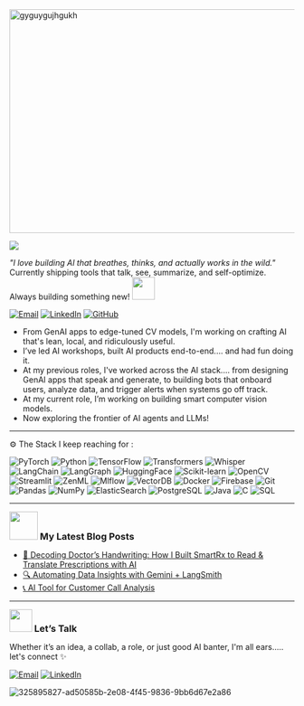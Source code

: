 
<img width="1584" height="396" alt="gyguygujhgukh" src="https://github.com/user-attachments/assets/08e6c969-b8a0-4a0d-a8f7-8633759822b8" />


![](https://komarev.com/ghpvc/?username=Keerthanareddy17&style=for-the-badge)

_"I love building AI that breathes, thinks, and actually works in the wild."_  
Currently shipping tools that talk, see, summarize, and self-optimize. Always building something new! <img src="https://github.com/user-attachments/assets/5b8381e7-01b0-474b-b9e5-2ecb772b51eb" width="40" />

[![Email](https://img.shields.io/badge/-Email-000?style=flat&logo=gmail&logoColor=red)](mailto:katasanikeerthanareddy@gmail.com)
[![LinkedIn](https://img.shields.io/badge/-LinkedIn-0077B5?style=flat&logo=linkedin&logoColor=white)](https://www.linkedin.com/in/keerthana-reddy-katasani-b07238268/)
[![GitHub](https://img.shields.io/badge/-GitHub-181717?style=flat&logo=github&logoColor=white)](https://github.com/Keerthanareddy17)


- From GenAI apps to edge-tuned CV models, I'm working on crafting AI that's lean, local, and ridiculously useful.  
- I’ve led AI workshops, built AI products end-to-end.... and had fun doing it.
- At my previous roles, I've worked across the AI stack.... from designing GenAI apps that speak and generate, to building bots that onboard users, analyze data, and trigger alerts when systems go off track.
- At my current role, I’m working on building smart computer vision models.  
- Now exploring the frontier of AI agents and LLMs!


---

⚙️ The Stack I keep reaching for :
 
![PyTorch](https://img.shields.io/badge/-PyTorch-EE4C2C?style=flat&logo=pytorch&logoColor=white)
![Python](https://img.shields.io/badge/-Python-3776AB?style=flat&logo=python&logoColor=white)
![TensorFlow](https://img.shields.io/badge/-TensorFlow-FF6F00?style=flat&logo=tensorflow&logoColor=white)
![Transformers](https://img.shields.io/badge/-Transformers-FCC72A?style=flat&logo=huggingface&logoColor=black)
![Whisper](https://img.shields.io/badge/-Whisper-1A1A1A?style=flat)
![LangChain](https://img.shields.io/badge/-LangChain-000000?style=flat)
![LangGraph](https://img.shields.io/badge/-LangGraph-0013B3?style=flat&logo=langgraph&logoColor=white)
![HuggingFace](https://img.shields.io/badge/-🤗%20HuggingFace-FCC72A?style=flat)
![Scikit-learn](https://img.shields.io/badge/-Scikit--learn-F7931E?style=flat&logo=scikitlearn&logoColor=white)
![OpenCV](https://img.shields.io/badge/-OpenCV-5C3EE8?style=flat&logo=opencv&logoColor=white)
![Streamlit](https://img.shields.io/badge/-Streamlit-FF4B4B?style=flat&logo=streamlit&logoColor=white)
![ZenML](https://img.shields.io/badge/-ZenML-4B3263?style=flat)
![Mlflow](https://img.shields.io/badge/-MLflow-0194E2?style=flat&logo=mlflow&logoColor=white)
![VectorDB](https://img.shields.io/badge/-VectorDB-FF6F00?style=flat)
![Docker](https://img.shields.io/badge/-Docker-2496ED?style=flat&logo=docker&logoColor=white)
![Firebase](https://img.shields.io/badge/-Firebase-FFCA28?style=flat&logo=firebase&logoColor=white)
![Git](https://img.shields.io/badge/-Git-F05032?style=flat&logo=git&logoColor=white)
![Pandas](https://img.shields.io/badge/-Pandas-150458?style=flat&logo=pandas&logoColor=white)
![NumPy](https://img.shields.io/badge/-NumPy-013243?style=flat&logo=numpy&logoColor=white)
![ElasticSearch](https://img.shields.io/badge/-ElasticSearch-005571?style=flat&logo=elasticsearch&logoColor=white)
![PostgreSQL](https://img.shields.io/badge/-PostgreSQL-336791?style=flat&logo=postgresql&logoColor=white)
![Java](https://img.shields.io/badge/-Java-007396?style=flat&logo=java&logoColor=white)
![C](https://img.shields.io/badge/-C-00599C?style=flat&logo=c&logoColor=white)
![SQL](https://img.shields.io/badge/-SQL-4479A1?style=flat&logo=postgresql&logoColor=white)


---
<h3 style="display:inline;">
  <img src="https://github.com/user-attachments/assets/ca37fba2-d077-4ad1-8e80-0c0846b6a267" width="50" /> My Latest Blog Posts
</h3>

- [🧠 Decoding Doctor’s Handwriting: How I Built SmartRx to Read & Translate Prescriptions with AI](https://smarter.hashnode.dev/decoding-doctors-handwriting-how-i-built-smartrx-to-read-and-translate-prescriptions-with-ai)
- [🔍 Automating Data Insights with Gemini + LangSmith](https://www.analyticsvidhya.com/blog/2024/09/automate-data-insights-with-insightmate-using-gemini-langsmith/)  
- [📞 AI Tool for Customer Call Analysis](https://www.analyticsvidhya.com/blog/2024/11/customer-call-analysis/)

---
<h3 style="display:inline;">
  <img src="https://github.com/user-attachments/assets/5fb2bfad-defd-4231-b8db-9b6d96eeaa9e" width="40" /> Let’s Talk
</h3>

Whether it’s an idea, a collab, a role, or just good AI banter, I'm all ears..... let's connect ✨ 

[![Email](https://img.shields.io/badge/-Email-000?style=flat&logo=gmail&logoColor=red)](mailto:katasanikeerthanareddy@gmail.com)
[![LinkedIn](https://img.shields.io/badge/-LinkedIn-0077B5?style=flat&logo=linkedin&logoColor=white)](https://www.linkedin.com/in/keerthana-reddy-katasani-b07238268/)

![325895827-ad50585b-2e08-4f45-9836-9bb6d67e2a86](https://github.com/user-attachments/assets/d7521d04-bad4-4b1a-a97c-4c84b7ec9627)


